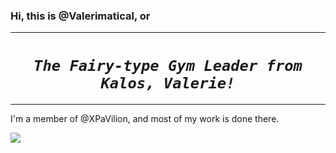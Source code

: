 ### Hi, this is @Valerimatical, or

<hr>
<h1 align="center"><em><code>The Fairy-type Gym Leader from Kalos, Valerie!</code></em></h1>
<hr>

I'm a member of @XPaVilion, and most of my work is done there.

<img src="https://gpvc.arturio.dev/Valerimatical">

<!--
  Valerimatical/Valerimatical/README.md by @TurnipGuy30 as requested by @Valerimatical ~ find me at [https://TurnipGuy30.github.io]
-->
